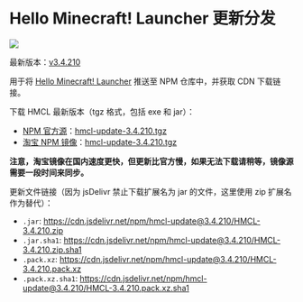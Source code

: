 # Hello Minecraft! Launcher 更新分发

[![](https://data.jsdelivr.com/v1/package/npm/hmcl-update/badge)](https://www.jsdelivr.com/package/npm/hmcl-update)

最新版本：[v3.4.210](https://www.npmjs.com/package/hmcl-update/v/3.4.210)

用于将 [Hello Minecraft! Launcher](https://github.com/huanghongxun/HMCL) 推送至 NPM 仓库中，并获取 CDN 下载链接。

下载 HMCL 最新版本（tgz 格式，包括 exe 和 jar）：

* [NPM 官方源](https://www.npmjs.com/)：[hmcl-update-3.4.210.tgz](https://registry.npmjs.org/hmcl-update/-/hmcl-update-3.4.210.tgz)
* [淘宝 NPM 镜像](https://npmmirror.com/)：[hmcl-update-3.4.210.tgz](https://registry.npmjs.org/hmcl-update/-/hmcl-update-3.4.210.tgz)

**注意，淘宝镜像在国内速度更快，但更新比官方慢，如果无法下载请稍等，镜像源需要一段时间来同步。**

更新文件链接（因为 jsDelivr 禁止下载扩展名为 jar 的文件，这里使用 zip 扩展名作为替代）：

* `.jar`: https://cdn.jsdelivr.net/npm/hmcl-update@3.4.210/HMCL-3.4.210.zip
* `.jar.sha1`: https://cdn.jsdelivr.net/npm/hmcl-update@3.4.210/HMCL-3.4.210.zip.sha1
* `.pack.xz`: https://cdn.jsdelivr.net/npm/hmcl-update@3.4.210/HMCL-3.4.210.pack.xz
* `.pack.xz.sha1`: https://cdn.jsdelivr.net/npm/hmcl-update@3.4.210/HMCL-3.4.210.pack.xz.sha1
